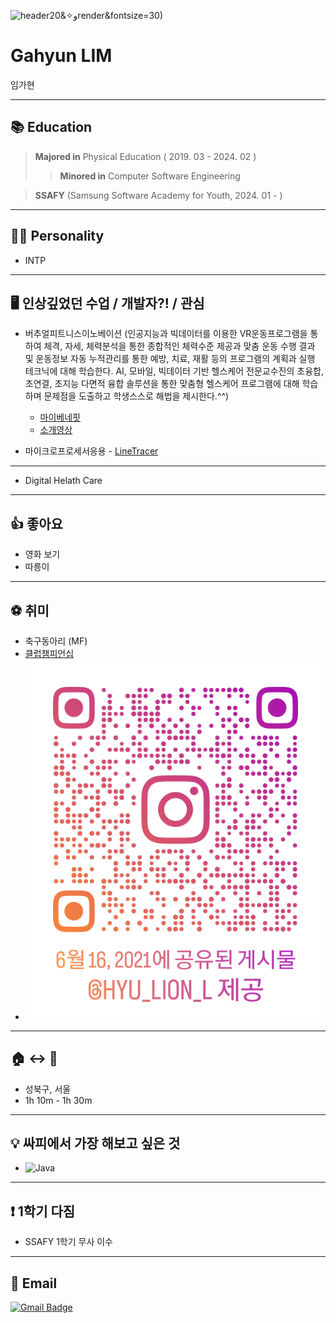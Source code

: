 ![header](https://capsule-render.vercel.app/api?type=waving&color=auto&height=200&section=header&text=(๑•̌.•̑๑)ˀ̣ˀ̣)و✧&20render&fontsize=30)

# Gahyun LIM
임가현
___

## 📚 Education 
>__Majored in__ Physical Education ( 2019. 03 - 2024. 02 )
>>__Minored in__ Computer Software Engineering

> __SSAFY__ (Samsung Software Academy for Youth, 2024. 01 - )
___

## 🧍‍♂️ Personality
- INTP
___

## 🖥️ 인상깊었던 수업 / 개발자?! / 관심
- 버추얼피트니스이노베이션 (인공지능과 빅데이터를 이용한 VR운동프로그램을 통하여 체격, 자세, 체력분석을 통한 종합적인 체력수준 제공과 맞춤 운동 수행 결과 및 운동정보 자동 누적관리를 통한 예방, 치료, 재활 등의 프로그램의 계획과 실행 테크닉에 대해 학습한다.
AI, 모바일, 빅데이터 기반 헬스케어 전문교수진의 초융합, 초연결, 초지능 다면적 융합 솔루션을 통한 맞춤형 헬스케어 프로그램에 대해 학습하며 문제점을 도출하고 학생스스로 해법을 제시한다.^^) 
  - [마이베네핏](https://www.mybenefit.co.kr/)
  - [소개영상](https://www.youtube.com/watch?v=p3PvP6Cfc5M)

- 마이크로프로세서응용 - [LineTracer](https://www.youtube.com/shorts/ZjqrfY6Kgn0) 
---
- Digital Helath Care
___


## 👍 좋아요
- 영화 보기
- 따릉이
___


## ⚽ 취미
- 축구동아리 (MF)
- [클럽챔피언십](https://www.kusf.or.kr/club/club_post_view.html?seq=1074&page=8&e_code=3&p_code=2)
- ![인스타](./goal.png)

___

## 🏠 ↔️ 🏢
- 성북구, 서울
- 1h 10m - 1h 30m
___

## 💡 싸피에서 가장 해보고 싶은 것
- ![Java](https://img.shields.io/badge/java-%23ED8B00.svg?style=for-the-badge&logo=openjdk&logoColor=white)
___

## ❗ 1학기 다짐
-  SSAFY 1학기 무사 이수
___

## 📧 Email
[![Gmail Badge](https://img.shields.io/badge/Gmail-D14836?style=flat&logo=Gmail&logoColor=white)](mailto:p1ayer.one.potter@gmail.com)